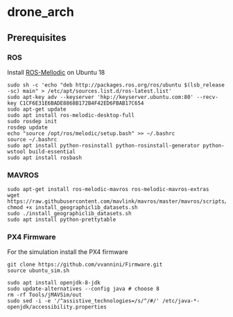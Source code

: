 # drone_arch


## Prerequisites

### ROS

Install [ROS-Mellodic](http://wiki.ros.org/melodic/Installation/Ubuntu) on Ubuntu 18

```
sudo sh -c 'echo "deb http://packages.ros.org/ros/ubuntu $(lsb_release -sc) main" > /etc/apt/sources.list.d/ros-latest.list'
sudo apt-key adv --keyserver 'hkp://keyserver.ubuntu.com:80' --recv-key C1CF6E31E6BADE8868B172B4F42ED6FBAB17C654
sudo apt-get update
sudo apt install ros-melodic-desktop-full
sudo rosdep init
rosdep update
echo "source /opt/ros/melodic/setup.bash" >> ~/.bashrc
source ~/.bashrc
sudo apt install python-rosinstall python-rosinstall-generator python-wstool build-essential
sudo apt install rosbash
```

### MAVROS

```
sudo apt-get install ros-melodic-mavros ros-melodic-mavros-extras
wget https://raw.githubusercontent.com/mavlink/mavros/master/mavros/scripts/install_geographiclib_datasets.sh
chmod +x install_geographiclib_datasets.sh
sudo ./install_geographiclib_datasets.sh
sudo apt install python-prettytable
```
### PX4 Firmware

For the simulation install the PX4 firmware

```
git clone https://github.com/vvannini/Firmware.git
source ubuntu_sim.sh

sudo apt install openjdk-8-jdk
sudo update-alternatives --config java # choose 8
rm -rf Tools/jMAVSim/out
sudo sed -i -e '/^assistive_technologies=/s/^/#/' /etc/java-*-openjdk/accessibility.properties
```
